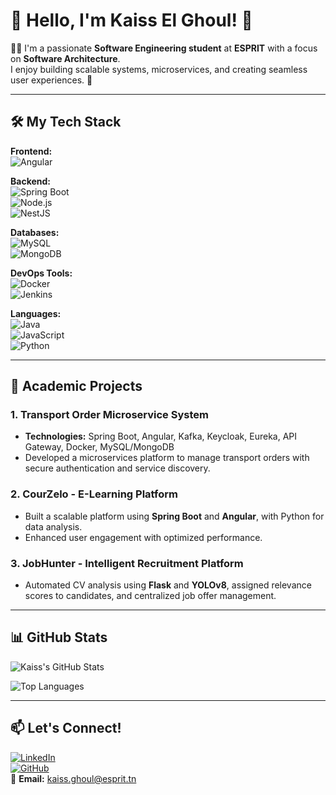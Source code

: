 # 🌟 Hello, I'm Kaiss El Ghoul! 🌟

👨‍💻 I'm a passionate **Software Engineering student** at **ESPRIT** with a focus on **Software Architecture**.  
I enjoy building scalable systems, microservices, and creating seamless user experiences. 🚀  

---

## 🛠️ My Tech Stack

**Frontend:**  
![Angular](https://img.shields.io/badge/-Angular-DD0031?style=flat&logo=angular&logoColor=white)

**Backend:**  
![Spring Boot](https://img.shields.io/badge/-Spring%20Boot-6DB33F?style=flat&logo=spring-boot&logoColor=white)  
![Node.js](https://img.shields.io/badge/-Node.js-339933?style=flat&logo=node.js&logoColor=white)  
![NestJS](https://img.shields.io/badge/-NestJS-E0234E?style=flat&logo=nestjs&logoColor=white)

**Databases:**  
![MySQL](https://img.shields.io/badge/-MySQL-4479A1?style=flat&logo=mysql&logoColor=white)  
![MongoDB](https://img.shields.io/badge/-MongoDB-47A248?style=flat&logo=mongodb&logoColor=white)

**DevOps Tools:**  
![Docker](https://img.shields.io/badge/-Docker-2496ED?style=flat&logo=docker&logoColor=white)  
![Jenkins](https://img.shields.io/badge/-Jenkins-D24939?style=flat&logo=jenkins&logoColor=white)

**Languages:**  
![Java](https://img.shields.io/badge/-Java-007396?style=flat&logo=java&logoColor=white)  
![JavaScript](https://img.shields.io/badge/-JavaScript-F7DF1E?style=flat&logo=javascript&logoColor=black)  
![Python](https://img.shields.io/badge/-Python-3776AB?style=flat&logo=python&logoColor=white)

---

## 🚀 Academic Projects

### 1. **Transport Order Microservice System**  
- **Technologies:** Spring Boot, Angular, Kafka, Keycloak, Eureka, API Gateway, Docker, MySQL/MongoDB  
- Developed a microservices platform to manage transport orders with secure authentication and service discovery.

### 2. **CourZelo - E-Learning Platform**  
- Built a scalable platform using **Spring Boot** and **Angular**, with Python for data analysis.  
- Enhanced user engagement with optimized performance.

### 3. **JobHunter - Intelligent Recruitment Platform**  
- Automated CV analysis using **Flask** and **YOLOv8**, assigned relevance scores to candidates, and centralized job offer management.

---

## 📊 GitHub Stats

![Kaiss's GitHub Stats](https://github-readme-stats.vercel.app/api?username=elghoul10&show_icons=true&theme=radical)

![Top Languages](https://github-readme-stats.vercel.app/api/top-langs/?username=elghoul10&layout=compact&theme=radical)

---

## 📫 Let's Connect!

[![LinkedIn](https://img.shields.io/badge/-LinkedIn-0077B5?style=flat&logo=linkedin&logoColor=white)](https://www.linkedin.com/in/kaiss-ghoul/)  
[![GitHub](https://img.shields.io/badge/-GitHub-181717?style=flat&logo=github&logoColor=white)](https://github.com/elghoul10)  
📧 **Email:** [kaiss.ghoul@esprit.tn](mailto:kaiss.ghoul@esprit.tn)
